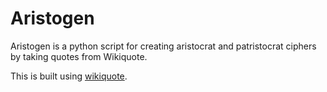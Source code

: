 # Aristogen

Aristogen is a python script for creating aristocrat and patristocrat ciphers by taking quotes from
Wikiquote.

This is built using [wikiquote](https://github.com/federicotdn/wikiquote).
